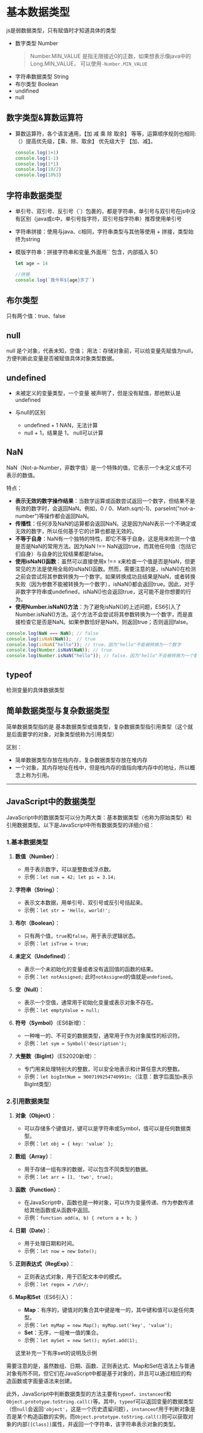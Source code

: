 # 基本数据类型  

js是弱数据类型，只有赋值时才知道具体的类型

* 数字类型 Number
  >Number.MIN_VALUE 是指无限接近0的正数，如果想表示像java中的Long.MIN_VALUE， 可以使用`-Number.MIN_VALUE`
* 字符串数据类型 String
* 布尔类型 Boolean
* undifined
* null

## 数字类型&算数运算符

* 算数运算符，各个语言通用，【加 减 乘 除 取余】 等等，运算顺序规则也相同:（）提高优先级，【乘、除、取余】 优先级大于 【加、减】。

    ```javaScript
    console.log(1+1)
    console.log(1-1)
    console.log(1*1)
    console.log(10/2)
    console.log(10%3)
    ```

## 字符串数据类型

* 单引号、双引号、反引号（`）包裹的，都是字符串，单引号与双引号在js中没有区别（java或c中，单引号指字符，双引号指字符串）推荐使用单引号

* 字符串拼接：使用与java、c相同，字符串类型与其他等使用 + 拼接，类型始终为string

* 模版字符串：拼接字符串和变量,外面用`` 包含，内部插入 ${}  

    ```javaScript
    let age = 14

    //拼接
    console.log(`我今年${age}岁了`)
    ```  

## 布尔类型

只有两个值：true、false

## null

null 是个对象，代表未知，空值； 用法：存储对象前，可以给变量先赋值为null，方便判断此变量是否被赋值具体对象类型数据。

## undefined

* 未被定义的变量类型，一个变量 被声明了，但是没有赋值，那他默认是undefined

* 与null的区别  
  * undefined + 1  NAN，无法计算
  * null + 1，结果是 1， null可以计算  

## NaN

NaN（Not-a-Number，非数字值）是一个特殊的值，它表示一个未定义或不可表示的数值。

特点：

* **表示无效的数字操作结果**：当数学运算或函数尝试返回一个数字，但结果不是有效的数字时，会返回NaN。例如，0 / 0、Math.sqrt(-1)、parseInt("not-a-number")等操作都会返回NaN。
* **传播性**：任何涉及NaN的运算都会返回NaN。这是因为NaN表示一个不确定或无效的数字，所以任何基于它的计算也都是无效的。
* **不等于自身**：NaN有一个独特的特性，即它不等于自身。这是用来检测一个值是否是NaN的常用方法。因为NaN !== NaN返回true，而其他任何值（包括它们自身）与自身的比较结果都是false。
* **使用isNaN()函数**：虽然可以直接使用x !== x来检查一个值是否是NaN，但更常见的方法是使用全局的isNaN()函数。然而，需要注意的是，isNaN()在检测之前会尝试将其参数转换为一个数字。如果转换成功且结果是NaN，或者转换失败（因为参数不能被转换为一个数字），isNaN()都会返回true。因此，对于非数字字符串或undefined，isNaN()也会返回true，这可能不是你想要的行为。
* **使用Number.isNaN()方法**：为了避免isNaN()的上述问题，ES6引入了Number.isNaN()方法。这个方法不会尝试将其参数转换为一个数字，而是直接检查它是否是NaN。如果参数恰好是NaN，则返回true；否则返回false。

```js
console.log(NaN === NaN); // false
console.log(isNaN(NaN));  // true
console.log(isNaN("hello")); // true，因为"hello"不能被转换为一个数字
console.log(Number.isNaN(NaN)); // true
console.log(Number.isNaN("hello")); // false，因为"hello"不会被转换为一个数字来进行比较
```

## typeof  

检测变量的具体数据类型  

## 简单数据类型与复杂数据类型

简单数据类型指的是 基本数据类型或值类型，复杂数据类型指引用类型（这个就是后面要学的对象，对象类型统称为引用类型）

区别：

* 简单数据类型存放在栈内存，复杂数据类型存放在堆内存
* 一个对象，其内存地址在栈中，但是栈内存的值指向堆内存中的地址，所以概念上称为引用。

---

## JavaScript中的数据类型

JavaScript中的数据类型可以分为两大类：基本数据类型（也称为原始类型）和引用数据类型。以下是JavaScript中所有数据类型的详细介绍：

### 1.基本数据类型

1. **数值（Number）**：
   * 用于表示数字，可以是整数或浮点数。
   * 示例：`let num = 42; let pi = 3.14;`

2. **字符串（String）**：
   * 表示文本数据，用单引号、双引号或反引号括起来。
   * 示例：`let str = 'Hello, world!';`

3. **布尔（Boolean）**：
   * 只有两个值，`true`和`false`，用于表示逻辑状态。
   * 示例：`let isTrue = true;`

4. **未定义（Undefined）**：
   * 表示一个未初始化的变量或者没有返回值的函数的结果。
   * 示例：`let notAssigned;` 此时`notAssigned`的值就是`undefined`。

5. **空（Null）**：
   * 表示一个空值，通常用于初始化变量或表示对象不存在。
   * 示例：`let emptyValue = null;`

6. **符号（Symbol）**（ES6新增）：
   * 一种唯一的、不可变的数据类型，通常用于作为对象属性的标识符。
   * 示例：`let sym = Symbol('description');`

7. **大整数（BigInt）**（ES2020新增）：
   * 专门用来处理特别大的整数，可以安全地表示和计算任意大的整数。
   * 示例：`let bigIntNum = 9007199254740991n;`（注意：数字后面加`n`表示BigInt类型）

### 2.引用数据类型

1. **对象（Object）**：
   * 可以存储多个键值对，键可以是字符串或Symbol，值可以是任何数据类型。
   * 示例：`let obj = { key: 'value' };`

2. **数组（Array）**：
   * 用于存储一组有序的数据，可以包含不同类型的数据。
   * 示例：`let arr = [1, 'two', true];`

3. **函数（Function）**：
   * 在JavaScript中，函数也是一种对象，可以作为变量传递、作为参数传递给其他函数或从函数中返回。
   * 示例：`function add(a, b) { return a + b; }`

4. **日期（Date）**：
   * 用于处理日期和时间。
   * 示例：`let now = new Date();`

5. **正则表达式（RegExp）**：
   * 正则表达式对象，用于匹配文本中的模式。
   * 示例：`let regex = /\d+/;`

6. **Map和Set**（ES6引入）：
   * **Map**：有序的，键值对的集合其中键是唯一的，其中键和值可以是任何类型。
   * 示例：`let myMap = new Map(); myMap.set('key', 'value');`
   * **Set**：无序，一组唯一值的集合。
   * 示例：`let mySet = new Set(); mySet.add(1);`

   这里补充一下有序set的说明及示例

需要注意的是，虽然数组、日期、函数、正则表达式、Map和Set在语法上与普通对象有所不同，但它们在JavaScript中都是基于对象的，并且可以通过相应的构造函数或字面量语法来创建。

此外，JavaScript中判断数据类型的方法主要有`typeof`、`instanceof`和`Object.prototype.toString.call()`等。其中，`typeof`可以返回变量的数据类型（但`null`会返回`'object'`，这是一个历史遗留问题），`instanceof`用于判断对象是否是某个构造函数的实例，而`Object.prototype.toString.call()`则可以获取对象的内部`[[Class]]`属性，并返回一个字符串，该字符串表示对象的类型。
